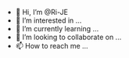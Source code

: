 - 👋 Hi, I’m @Ri-JE
- 👀 I’m interested in ...
- 🌱 I’m currently learning ...
- 💞️ I’m looking to collaborate on ...
- 📫 How to reach me ...

<!---
Ri-JE/Ri-JE is a ✨ special ✨ repository because its `README.md` (this file) appears on your GitHub profile.
You can click the Preview link to take a look at your changes.
--->
